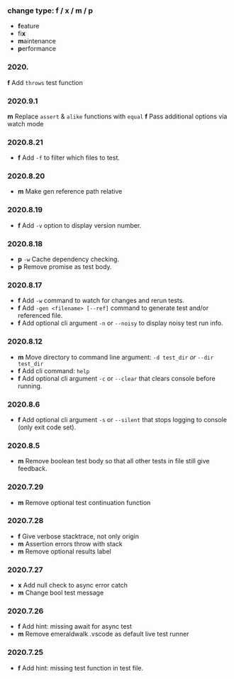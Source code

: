 ### change type: f / x / m / p
* **f**eature
* fi**x**
* **m**aintenance
* **p**erformance

### 2020.
**f** Add `throws` test function

### 2020.9.1
**m** Replace `assert` & `alike` functions with `equal`
**f** Pass additional options via watch mode

### 2020.8.21
* **f** Add `-f` to filter which files to test.

### 2020.8.20
* **m** Make gen reference path relative

### 2020.8.19
* **f** Add `-v` option to display version number.

### 2020.8.18
* **p** `-w` Cache dependency checking.
* **p** Remove promise as test body.

### 2020.8.17
* **f** Add `-w` command to watch for changes and rerun tests.
* **f** Add `-gen <filename> [--ref]` command to generate test and/or referenced file.
* **f** Add optional cli argument `-n` or `--noisy` to display noisy test run info.

### 2020.8.12

* **m** Move directory to command line argument: `-d test_dir` *or* `--dir test_dir`
* **f** Add cli command: `help`
* **f** Add optional cli argument `-c` or `--clear` that clears console before running.

### 2020.8.6

* **f** Add optional cli argument `-s` or `--silent` that stops logging to console (only exit code set).

### 2020.8.5

* **m** Remove boolean test body so that all other tests in file still give feedback.

### 2020.7.29

* **m** Remove optional test continuation function

### 2020.7.28

* **f** Give verbose stacktrace, not only origin
* **m** Assertion errors throw with stack
* **m** Remove optional results label

### 2020.7.27

* **x** Add null check to async error catch
* **m** Change bool test message

### 2020.7.26

 * **f** Add hint: missing await for async test
 * **m** Remove emeraldwalk .vscode as default live test runner

### 2020.7.25

 * **f** Add hint: missing test function in test file.